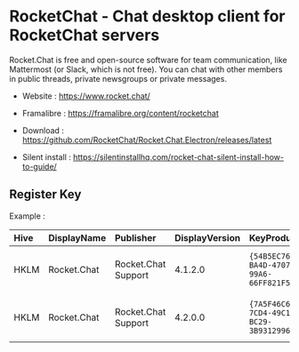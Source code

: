 # RocketChat - Chat desktop client for RocketChat servers

Rocket.Chat is free and open-source software for team communication, like Mattermost
(or Slack, which is not free). You can chat with other members in public
threads, private newsgroups or private messages.

* Website : https://www.rocket.chat/
* Framalibre : https://framalibre.org/content/rocketchat

* Download : https://github.com/RocketChat/Rocket.Chat.Electron/releases/latest
* Silent install : https://silentinstallhq.com/rocket-chat-silent-install-how-to-guide/


## Register Key

Example :

 | Hive | DisplayName | Publisher | DisplayVersion | KeyProduct | UninstallExe |
 |:---- |:----------- |:--------- |:-------------- |:---------- |:------------ |
 | HKLM | Rocket.Chat | Rocket.Chat Support | 4.1.2.0 | `{54B5EC76-BA4D-4707-99A6-66FF821F5410}` | `MsiExec.exe /I{54B5EC76-BA4D-4707-99A6-66FF821F5410}` |
 | HKLM | Rocket.Chat | Rocket.Chat Support | 4.2.0.0 | `{7A5F46C6-7CD4-49C1-BC29-3B9312996E88}` | `MsiExec.exe /I{7A5F46C6-7CD4-49C1-BC29-3B9312996E88}` |
